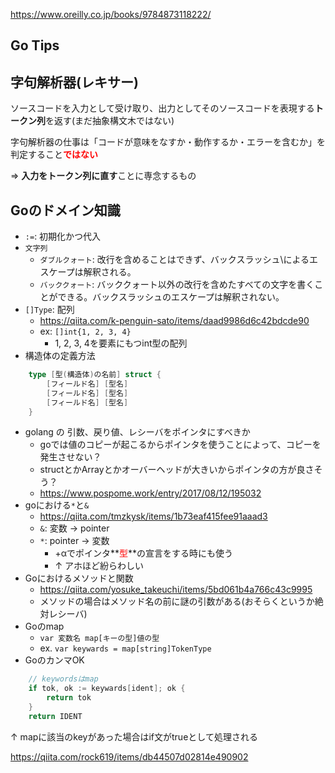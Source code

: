 https://www.oreilly.co.jp/books/9784873118222/

## Go Tips

## 字句解析器(レキサー)

ソースコードを入力として受け取り、出力としてそのソースコードを表現する**トークン列**を返す(まだ抽象構文木ではない)

字句解析器の仕事は「コードが意味をなすか・動作するか・エラーを含むか」を判定すること<font color=red>**ではない**</font>

=> **入力をトークン列に直す**ことに専念するもの

## Goのドメイン知識

- ```:=```: 初期化かつ代入
- ```文字列```
    - ```ダブルクォート```: 改行を含めることはできず、バックスラッシュ\によるエスケープは解釈される。
    - ```バッククォート```: バッククォート以外の改行を含めたすべての文字を書くことができる。バックスラッシュのエスケープは解釈されない。
- ```[]Type```: 配列
    - https://qiita.com/k-penguin-sato/items/daad9986d6c42bdcde90
    - ex: ```[]int{1, 2, 3, 4}```
        - 1, 2, 3, 4を要素にもつint型の配列
- 構造体の定義方法
```go
    type [型(構造体)の名前] struct {
        [フィールド名] [型名]
        [フィールド名] [型名]
        [フィールド名] [型名]
    }
```
- golang の 引数、戻り値、レシーバをポインタにすべきか
    - goでは値のコピーが起こるからポインタを使うことによって、コピーを発生させない？
    - structとかArrayとかオーバーヘッドが大きいからポインタの方が良さそう？
    - https://www.pospome.work/entry/2017/08/12/195032
- goにおける```*```と```&```
    - https://qiita.com/tmzkysk/items/1b73eaf415fee91aaad3
    - ```&```: 変数 -> pointer
    - ```*```: pointer -> 変数
        - +αでポインタ**<font color=red>型</font>**の宣言をする時にも使う
        - ↑ アホほど紛らわしい
- Goにおけるメソッドと関数
    - https://qiita.com/yosuke_takeuchi/items/5bd061b4a766c43c9995
    - メソッドの場合はメソッド名の前に謎の引数がある(おそらくというか絶対レシーバ)
- Goのmap
    - ```var 変数名 map[キーの型]値の型```
    - ex. ```var keywards = map[string]TokenType```
- GoのカンマOK
```go
    // keywordsはmap
    if tok, ok := keywards[ident]; ok {
		return tok
	}
	return IDENT
```
↑ mapに該当のkeyがあった場合はif文がtrueとして処理される

https://qiita.com/rock619/items/db44507d02814e490902
